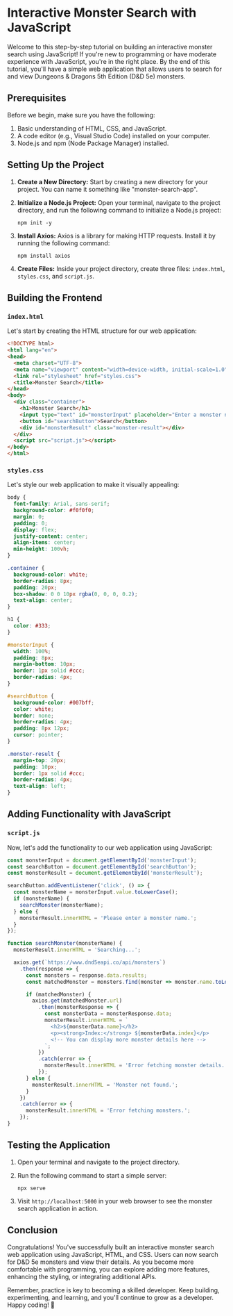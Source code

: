 # Interactive Monster Search with JavaScript 

Welcome to this step-by-step tutorial on building an interactive monster search using JavaScript! If you're new to programming or have moderate experience with JavaScript, you're in the right place. By the end of this tutorial, you'll have a simple web application that allows users to search for and view Dungeons & Dragons 5th Edition (D&D 5e) monsters.

## Prerequisites

Before we begin, make sure you have the following:

1. Basic understanding of HTML, CSS, and JavaScript.
2. A code editor (e.g., Visual Studio Code) installed on your computer.
3. Node.js and npm (Node Package Manager) installed.

## Setting Up the Project

1. **Create a New Directory:** Start by creating a new directory for your project. You can name it something like "monster-search-app".

2. **Initialize a Node.js Project:** Open your terminal, navigate to the project directory, and run the following command to initialize a Node.js project:

   ```
   npm init -y
   ```

3. **Install Axios:** Axios is a library for making HTTP requests. Install it by running the following command:

   ```
   npm install axios
   ```

4. **Create Files:** Inside your project directory, create three files: `index.html`, `styles.css`, and `script.js`.

## Building the Frontend

### `index.html`

Let's start by creating the HTML structure for our web application:

```html
<!DOCTYPE html>
<html lang="en">
<head>
  <meta charset="UTF-8">
  <meta name="viewport" content="width=device-width, initial-scale=1.0">
  <link rel="stylesheet" href="styles.css">
  <title>Monster Search</title>
</head>
<body>
  <div class="container">
    <h1>Monster Search</h1>
    <input type="text" id="monsterInput" placeholder="Enter a monster name">
    <button id="searchButton">Search</button>
    <div id="monsterResult" class="monster-result"></div>
  </div>
  <script src="script.js"></script>
</body>
</html>
```

### `styles.css`

Let's style our web application to make it visually appealing:

```css
body {
  font-family: Arial, sans-serif;
  background-color: #f0f0f0;
  margin: 0;
  padding: 0;
  display: flex;
  justify-content: center;
  align-items: center;
  min-height: 100vh;
}

.container {
  background-color: white;
  border-radius: 8px;
  padding: 20px;
  box-shadow: 0 0 10px rgba(0, 0, 0, 0.2);
  text-align: center;
}

h1 {
  color: #333;
}

#monsterInput {
  width: 100%;
  padding: 8px;
  margin-bottom: 10px;
  border: 1px solid #ccc;
  border-radius: 4px;
}

#searchButton {
  background-color: #007bff;
  color: white;
  border: none;
  border-radius: 4px;
  padding: 8px 12px;
  cursor: pointer;
}

.monster-result {
  margin-top: 20px;
  padding: 10px;
  border: 1px solid #ccc;
  border-radius: 4px;
  text-align: left;
}
```

## Adding Functionality with JavaScript

### `script.js`

Now, let's add the functionality to our web application using JavaScript:

```javascript
const monsterInput = document.getElementById('monsterInput');
const searchButton = document.getElementById('searchButton');
const monsterResult = document.getElementById('monsterResult');

searchButton.addEventListener('click', () => {
  const monsterName = monsterInput.value.toLowerCase();
  if (monsterName) {
    searchMonster(monsterName);
  } else {
    monsterResult.innerHTML = 'Please enter a monster name.';
  }
});

function searchMonster(monsterName) {
  monsterResult.innerHTML = 'Searching...';

  axios.get(`https://www.dnd5eapi.co/api/monsters`)
    .then(response => {
      const monsters = response.data.results;
      const matchedMonster = monsters.find(monster => monster.name.toLowerCase() === monsterName);

      if (matchedMonster) {
        axios.get(matchedMonster.url)
          .then(monsterResponse => {
            const monsterData = monsterResponse.data;
            monsterResult.innerHTML = `
              <h2>${monsterData.name}</h2>
              <p><strong>Index:</strong> ${monsterData.index}</p>
              <!-- You can display more monster details here -->
            `;
          })
          .catch(error => {
            monsterResult.innerHTML = 'Error fetching monster details.';
          });
      } else {
        monsterResult.innerHTML = 'Monster not found.';
      }
    })
    .catch(error => {
      monsterResult.innerHTML = 'Error fetching monsters.';
    });
}
```

## Testing the Application

1. Open your terminal and navigate to the project directory.

2. Run the following command to start a simple server:

   ```
   npx serve
   ```

3. Visit `http://localhost:5000` in your web browser to see the monster search application in action.

## Conclusion

Congratulations! You've successfully built an interactive monster search web application using JavaScript, HTML, and CSS. Users can now search for D&D 5e monsters and view their details. As you become more comfortable with programming, you can explore adding more features, enhancing the styling, or integrating additional APIs.

Remember, practice is key to becoming a skilled developer. Keep building, experimenting, and learning, and you'll continue to grow as a developer. Happy coding! 🐉
